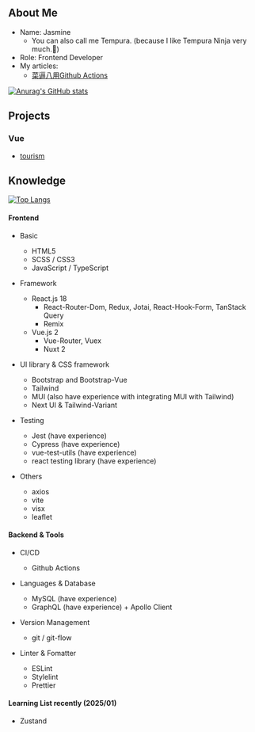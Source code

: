## About Me

- Name: Jasmine
  - You can also call me Tempura. (because I like Tempura Ninja very much.🤣)
- Role: Frontend Developer
- My articles:
  - [菜逼八用Github Actions](https://ithelp.ithome.com.tw/users/20135568/ironman/7604)


[![Anurag's GitHub stats](https://github-readme-stats.vercel.app/api?username=tempura327&show_icons=true&theme=dracula)](https://github.com/anuraghazra/github-readme-stats)

## Projects

### Vue
- [tourism](https://tempura327.github.io/The-F2E-tourism/)

## Knowledge

[![Top Langs](https://github-readme-stats.vercel.app/api/top-langs/?username=tempura327&layout=compact)](https://github.com/anuraghazra/github-readme-stats)

#### Frontend

- Basic
  - HTML5
  - SCSS / CSS3
  - JavaScript / TypeScript

- Framework
  - React.js 18
    - React-Router-Dom, Redux, Jotai, React-Hook-Form, TanStack Query
    - Remix
  - Vue.js 2
    - Vue-Router, Vuex
    - Nuxt 2

- UI library & CSS framework
  - Bootstrap and Bootstrap-Vue
  - Tailwind
  - MUI (also have experience with integrating MUI with Tailwind)
  - Next UI & Tailwind-Variant

- Testing
  - Jest (have experience)
  - Cypress (have experience)
  - vue-test-utils (have experience)
  - react testing library (have experience)

- Others
  - axios
  - vite
  - visx
  - leaflet
  
#### Backend & Tools

- CI/CD
  - Github Actions

- Languages & Database
  - MySQL (have experience)
  - GraphQL (have experience) + Apollo Client

- Version Management
  - git / git-flow

- Linter & Fomatter
  - ESLint
  - Stylelint
  - Prettier

#### Learning List recently (2025/01)

- Zustand
